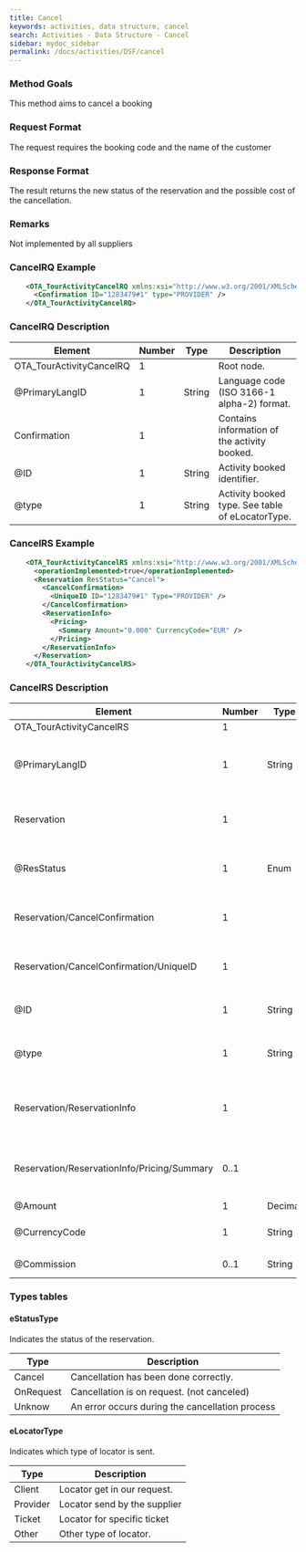 ```yaml
---
title: Cancel
keywords: activities, data structure, cancel
search: Activities - Data Structure - Cancel
sidebar: mydoc_sidebar
permalink: /docs/activities/DSF/cancel
---
```




### Method Goals


This method aims to cancel a booking



### Request Format


The request requires the booking code and the name of the customer



### Response Format


The result returns the new status of the reservation and the possible
cost of the cancellation.



### Remarks


Not implemented by all suppliers



### CancelRQ Example



~~~xml
    <OTA_TourActivityCancelRQ xmlns:xsi="http://www.w3.org/2001/XMLSchema-instance" xmlns:xsd="http://www.w3.org/2001/XMLSchema" PrimaryLangID = "es">
      <Confirmation ID="1283479#1" type="PROVIDER" />
    </OTA_TourActivityCancelRQ>
~~~


### CancelRQ Description




| **Element**					| **Number**	| **Type**	| **Description**			|
| --------------------------------------------- | ------------- | ------------- | ------------------------------------- |
| OTA_TourActivityCancelRQ			| 1			|			|		Root node.			|
| @PrimaryLangID      				| 1      	| String	| Language code (ISO 3166-1 alpha-2) format. |
| Confirmation        				| 1         |			| Contains information of the activity booked. |
| @ID                 				| 1      	| String 	| Activity booked identifier.		|
| @type               				| 1      	| String 	| Activity booked type. See table of eLocatorType. |



### CancelRS Example



~~~xml
    <OTA_TourActivityCancelRS xmlns:xsi="http://www.w3.org/2001/XMLSchema-instance" xmlns:xsd="http://www.w3.org/2001/XMLSchema">
      <operationImplemented>true</operationImplemented>
      <Reservation ResStatus="Cancel">
        <CancelConfirmation>
          <UniqueID ID="1283479#1" Type="PROVIDER" />
        </CancelConfirmation>
        <ReservationInfo>
          <Pricing>
            <Summary Amount="0.000" CurrencyCode="EUR" />
          </Pricing>
        </ReservationInfo>
      </Reservation>
    </OTA_TourActivityCancelRS>
~~~


### CancelRS Description




| **Element**				| **Number**	| **Type**	| **Description**				|
| ------------------------------------- | ------------- | ------------- | --------------------------------------------- |
| OTA_TourActivityCancelRS  |	1	|		|		Root node.			|
| @PrimaryLangID    			| 1    		| String	| Language code (ISO 3166-1 alpha-2) format.	|
| Reservation       			| 1         |		    | Information about reservation status.		|
| @ResStatus        			| 1    		| Enum  	| Information about reservation status. |
| Reservation/CancelConfirmation			| 1           	|		| Contains information of the activity booked.	|
| Reservation/CancelConfirmation/UniqueID		| 1           	|		| Contains information of the activity booked.	|
| @ID               			| 1    		| String	| Activity booked identifier.			|
| @type             			| 1    		| String	| Activity booked type See table of eLocatorType.|
| Reservation/ReservationInfo   			| 1           	|		| Information about price after cancellation call. |
| Reservation/ReservationInfo/Pricing/Summary	| 0..1        	|		| Summary of cancellation price. (if supplier informed us.) |
| @Amount           			| 1 		| Decimal	| price amount. 				|
| @CurrencyCode     			| 1 		| String 	|Currency code (ISO 4217).			|
| @Commission     			| 0..1 		| String 	|Percentage commission.			|

### Types tables

#### eStatusType

Indicates the status of the reservation.

| **Type** | **Description** |
| ---------| --------------- | 
| Cancel | Cancellation has been done correctly. |
| OnRequest | Cancellation is on request. (not canceled) |
| Unknow | An error occurs during the cancellation process |

#### eLocatorType

Indicates which type of locator is sent.

| **Type** | **Description** |
| ---------| --------------- | 
| Client | Locator get in our request.|
| Provider | Locator send by the supplier |
| Ticket | Locator for specific ticket |
| Other | Other type of locator.|
